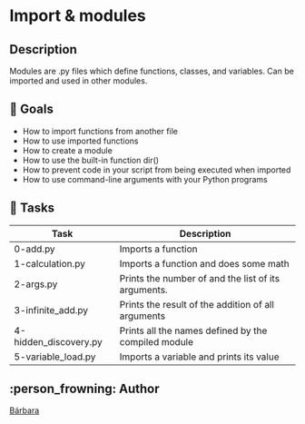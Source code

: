 # Import & modules

## Description

Modules are .py files which define functions, classes, and variables. Can be imported and used in other modules.

## :100: Goals

 - How to import functions from another file
 - How to use imported functions
 - How to create a module
 - How to use the built-in function dir()
 - How to prevent code in your script from being executed when imported
 - How to use command-line arguments with your Python programs

## :file_folder: Tasks

Task | Description
----- | -----
0-add.py | Imports a function
1-calculation.py | Imports a function and does some math
2-args.py | Prints the number of and the list of its arguments.
3-infinite_add.py | Prints the result of the addition of all arguments
4-hidden_discovery.py | Prints all the names defined by the compiled module
5-variable_load.py | Imports a variable and prints its value

## :person_frowning: Author
[Bárbara](@dabrabgellak)